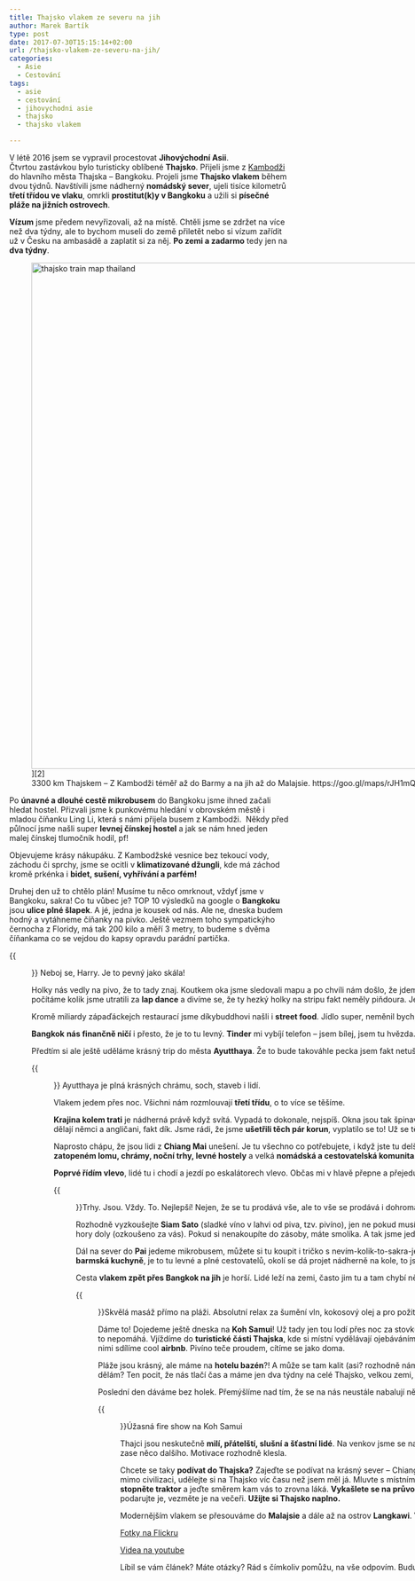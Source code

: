 ```yaml
---
title: Thajsko vlakem ze severu na jih
author: Marek Bartík
type: post
date: 2017-07-30T15:15:14+02:00
url: /thajsko-vlakem-ze-severu-na-jih/
categories:
  - Asie
  - Cestování
tags:
  - asie
  - cestování
  - jihovychodni asie
  - thajsko
  - thajsko vlakem

---
```

V létě 2016 jsem se vypravil procestovat **Jihovýchodní Asii**. Čtvrtou zastávkou bylo turisticky oblíbené **Thajsko**. Přijeli jsme z [Kambodži][1] do hlavního města Thajska &#8211; Bangkoku. Projeli jsme **Thajsko vlakem** během dvou týdnů. Navštívili jsme nádherný **nomádský sever**, ujeli tisíce kilometrů **třetí třídou ve vlaku**, omrkli **prostitut(k)y v Bangkoku** a užili si **písečné pláže na jižních ostrovech**.

**Vízum** jsme předem nevyřizovali, až na místě. Chtěli jsme se zdržet na více než dva týdny, ale to bychom museli do země přiletět nebo si vízum zařídit už v Česku na ambasádě a zaplatit si za něj. **Po zemi a zadarmo** tedy jen na **dva týdny**.


<figure id="attachment_831" aria-describedby="caption-attachment-831" style="width: 1217px" class="wp-caption aligncenter">
<img class="wp-image-831 size-full" src="https://yahoodka.cz/wp-content/uploads/2017/07/2017-07-30.png" alt="thajsko train map thailand" width="1217" height="913" srcset="https://yahoodka.cz/wp-content/uploads/2017/07/2017-07-30.png 1217w, https://yahoodka.cz/wp-content/uploads/2017/07/2017-07-30-300x225.png 300w, https://yahoodka.cz/wp-content/uploads/2017/07/2017-07-30-768x576.png 768w, https://yahoodka.cz/wp-content/uploads/2017/07/2017-07-30-1024x768.png 1024w" sizes="(max-width: 767px) 89vw, (max-width: 1000px) 54vw, (max-width: 1071px) 543px, 580px" />][2]<figcaption id="caption-attachment-831" class="wp-caption-text">3300 km Thajskem &#8211; Z Kambodži téměř až do Barmy a na jih až do Malajsie. https://goo.gl/maps/rJH1mQvZytL2</figcaption></figure>

Po **únavné a dlouhé cestě mikrobusem** do Bangkoku jsme ihned začali hledat hostel. Přizvali jsme k punkovému hledání v obrovském městě i mladou číňanku Ling Li, která s námi přijela busem z Kambodži.  Někdy před půlnocí jsme našli super **levnej čínskej hostel** a jak se nám hned jeden malej čínskej tlumočník hodil, pf!

Objevujeme krásy nákupáku. Z Kambodžské vesnice bez tekoucí vody, záchodu či sprchy, jsme se ocitli v **klimatizované džungli**, kde má záchod kromě prkénka i **bidet, sušení, vyhřívání a parfém!**

Druhej den už to chtělo plán! Musíme tu něco omrknout, vždyť jsme v Bangkoku, sakra! Co tu vůbec je? TOP 10 výsledků na google o **Bangkoku** jsou **ulice plné šlapek**. A jé, jedna je kousek od nás. Ale ne, dneska budem hodný a vytáhneme číňanky na pivko. Ještě vezmem toho sympatickýho černocha z Floridy, má tak 200 kilo a měří 3 metry, to budeme s dvěma číňankama co se vejdou do kapsy opravdu parádní partička.

{{<figure id="attachment_829" aria-describedby="caption-attachment-829" style="width: 2048px" class="wp-caption aligncenter" src="https://yahoodka.cz/wp-content/uploads/2017/07/29109374083_310210515c_k.jpg" alt="thailand wtf thajsko lešení building">}}
Neboj se, Harry. Je to pevný jako skála!

Holky nás vedly na pivo, že to tady znaj. Koutkem oka jsme sledovali mapu a po chvíli nám došlo, že jdeme do tý ulice za šlapkama. Holky tam normálně samy moc nepouštěj a tak nás chtěly trochu zneužít, tss. O pár hodin později zjišťujeme, že číňanky už dávno odešly, my odmítáme **ping pong show**, počítáme kolik jsme utratili za **lap dance** a divíme se, že ty hezký holky na stripu fakt neměly piňdoura. Ještě si asi hodinu povídáme s hezkou prostitutkou z Vietnamu, přemlouvá nás do trojky, nabízí slevu, ale my si přišli jenom pokecat. Sorry. Byl to zajímavej den.

Kromě miliardy zápaďáckejch restaurací jsme díkybuddhovi našli i **street food**. Jídlo super, neměnil bych, ale několikrát kolem nás projelo spousta smradlavých motorek a týpek ho metr od nás na férovku vytasil a začal močit. Chce to **silnou imunitu.**

**Bangkok** **nás finančně ničí** i přesto, že je to tu levný. **Tinder** mi vybíjí telefon &#8211; jsem bílej, jsem tu hvězda. Do Thajska jsem jel s jedním cílem &#8211; omrknout nomádský sever, hlavně **Chiang Mai**. Takže **vzhůru na sever!**

Předtím si ale ještě uděláme krásný trip do města **Ayutthaya**. Že to bude takováhle pecka jsem fakt netušil. Navíc nás tam vzali Bu a Nop (oba studovali v Praze) autem a ukázali nám spoustu super míst a vzali nás na jídlo! Díky vám <3

{{<figure id="attachment_830" src="https://yahoodka.cz/wp-content/uploads/2017/07/29698456836_a1bd2be882_k.jpg" alt="ayutthaya thailand thajsko">}}
Ayutthaya je plná krásných chrámu, soch, staveb i lidí.

Vlakem jedem přes noc. Všichni nám rozmlouvají **třetí třídu**, o to více se těšíme.

**Krajina kolem trati** je nádherná právě když svítá. Vypadá to dokonale, nejspíš. Okna jsou tak špinavá, že není nic vidět. Dveře ven chybí, parádní pro dělání fotek, než si vás někdo všimne&#8230; Ve vlaku je **šílený zápach, vedro, totálně plno, nedá se spát, všude hmyz.** Thajci jsou ohlednuplní, bordel dělají němci a angličani, fakt dík. Jsme rádi, že jsme **ušetřili těch pár korun**, vyplatilo se to! Už se těším až pojedeme zpátky, celých třinách hodin <3

Naprosto chápu, že jsou lidi z **Chiang Mai** unešení. Je tu všechno co potřebujete, i když jste tu delší dobu. Ono to **thajské jídlo** je skvělé, ale půl roku vkuse to nechce jíst nikdo. Tu a tam padne taky nějakej ten **burger**, že jo. **Půjčení motorky** za pár šupů, ježdění na opačné straně, **koupaní se v zatopeném lomu, chrámy, noční trhy, levné hostely** a velká **nomádská a cestovatelská komunita**. Chiang Mai má rozhodně hodně co nabídnout.

**Poprvé řídím vlevo**, lidé tu i chodí a jezdí po eskalátorech vlevo. Občas mi v hlavě přepne a přejedu **s motorkou do protisměru**, protijedoucí ale slušně zatroubí a jakoby se nic nestalo. Asi tu takovéhle blbce jako jsem já potkávají často.

{{<figure id="attachment_828" src="https://yahoodka.cz/wp-content/uploads/2017/07/29106931144_b3a41b00cc_k.jpg" alt="thailand market thajsko trh ryby">}}Trhy. Jsou. Vždy. To. Nejlepší! Nejen, že se tu prodává vše, ale to vše se prodává i dohromady, rovnou i na ledu.

Rozhodně vyzkoušejte **Siam Sato** (sladké víno v lahvi od piva, tzv. pivíno), jen ne pokud musíte ráno brzy vstávat. A pozor na **přísné thajské zákony**, v určité dny (třeba před referendem) a večer po určité hodině vám **alkohol neprodají**, i kdybyste se je pokoušeli uplácet a slibovali jim hory doly (ozkoušeno za vás). Pokud si nenakoupíte do zásoby, máte smolíka. A tak jsme jednou večer skončili na hostelu se čtyřma učitelkama, všechny hulily, ale nedali jsme si. Brko si rád dám, o tom žádná, ale nějak nám to za ten **trest smrti** nestálo.

Dál na sever do **Pai** jedeme mikrobusem, můžete si tu koupit i tričko s nevím-kolik-to-sakra-je zatáček, které zvládnete (nebo nezvládnete) mikrobusem za pár hodin projet. I pokud nejste blinkací typ, připravte se na blinkání. Pai je boží, je to prťavá vesnice, potkává se tu **thajská a barmská kuchyně**, je to tu levné a plné cestovatelů, okolí se dá projet nádherně na kole, to jsou panečku **panorámata**.

Cesta **vlakem zpět přes Bangkok na jih** je horší. Lidé leží na zemi, často jim tu a tam chybí nějaká končetina. Smrad se násobí. Objednávám si rýží s kuřecím. Je mi blbě. Už jen 12 hodin a 50 minut cesty.

{{<figure id="attachment_827" src="https://yahoodka.cz/wp-content/uploads/2017/07/29652478071_cdbce5822b_k.jpg" alt="thailand massage thajsko masáž">}}Skvělá masáž přímo na pláži. Absolutní relax za šumění vln, kokosový olej a pro požitkáře i možný hepyend.

Dáme to! Dojedeme ještě dneska na **Koh Samui**! Už tady jen tou lodí přes noc za stovku a jsme tam. Dva celé dny na cestě, dvě noci bez postele. Partička thajců se nám vysmívá, že si každej zaplatíme tři stovky, **protože jsme bílí.** Chytám rage a hádám se s nimi, ale ničemu to nepomáhá. Vjíždíme do **turistické části Thajska**, kde si místní vydělávají ojebáváním turistů &#8211; ne jako v Bangkoku, jiné a horší ojebávání. Turismus neničí jen přírodu, ale často hlavně místní obyvatele. Vyhrává ten největší lump. Na lodi potkáváme Věrku a Kláru a později s nimi sdílíme cool **airbnb**. Pivíno teče proudem, cítíme se jako doma.

Pláže jsou krásný, ale máme na **hotelu bazén**?! A může se tam kalit (asi? rozhodně nám to procházelo). **Posilovna, průhledná sprcha**, teplá voda, pohodlná postel, **masáž kokosovým olejem** (bez hepyendu), turistické atrakce? Co se to stalo? Kde to sakra jsem? Co to dělám? Ten pocit, že nás tlačí čas a máme jen dva týdny na celé Thajsko, velkou zemi, nás **&#8222;nutí&#8220; utrácet** a vidět všechno hrrr a hned jet zase dál. Thajsko si rozhodně užíváme spíš jako **turisti** víc než zbytek tripu, ale ono to přece tolik nevadí :)

Poslední den dáváme bez holek. Přemýšlíme nad tím, že se na nás neustále nabalují nějací lidé i když jsme radši sami i jeden bez druhého. Myšlenky zajídáme výborným a **levným sushi na nočních trzích.**

{{<figure id="attachment_826" src="https://yahoodka.cz/wp-content/uploads/2017/07/29442670510_262066431f_k.jpg" alt="koh samui thailand backpacking">}}Úžasná fire show na Koh Samui

Thajci jsou neskutečně **milí, přátelští, slušní a šťastní lidé**. Na venkov jsme se na tomhle tripu pořádně nepodívali a v turistických oblastech narazíte bohužel jako vždy hlavně na blbce. **Thajština je těžkej jazyk** a už se mi na tomhle tripu ani nějak nechtělo učit zase něco dalšího. Motivace rozhodně klesla.

Chcete se taky **podívat do Thajska?** Zajeďte se podívat na krásný sever &#8211; Chiang Mai, Pai nebo to projeďte až do Barmy. Turistické ostrovy na jihu, východě a kdekoliv jinde za to určitě také strojí, i když jsou to občas nervy v těch turistických oblastech. Mrkněte i mimo civilizaci, udělejte si na Thajsko víc času než jsem měl já. Mluvte s místními o historii země, vetřete se na **místní univerzity** a pokecejte se studenty a učitely. Podívejte se **na venkov, na pláž, na ostrovy, na jezero**. Kupte si tuktuk narvanej chlastem nebo si **stopněte traktor** a jeďte směrem kam vás to zrovna láká. **Vykašlete se na průvodce** a turistickej bullshit. Ztraťte se. **Opijte Khméry, zlomte pár srdcí,** kupte si kalhoty, **pomozte místním**. Dejte si **na ulici burger z vodního buvola**. Smlouvejte a hádejte se, podarujte je, vezměte je na večeři. **Užijte si Thajsko naplno.**

Modernějším vlakem se přesouváme do **Malajsie** a dále až na ostrov **Langkawi**. V Malajsii strávíme další tři týdny.

[Fotky na Flickru][8]

[Videa na youtube][9]

Líbil se vám článek? Máte otázky? Rád s čímkoliv pomůžu, na vše odpovím. Budu rád za jakýkoliv feedback.

 [1]: https://yahoodka.cz/kambodza-stopem-a-traktorem/
 [2]: https://yahoodka.cz/wp-content/uploads/2017/07/2017-07-30.png
 [3]: https://yahoodka.cz/wp-content/uploads/2017/07/29109374083_310210515c_k.jpg
 [4]: https://yahoodka.cz/wp-content/uploads/2017/07/29698456836_a1bd2be882_k.jpg
 [5]: https://yahoodka.cz/wp-content/uploads/2017/07/29106931144_b3a41b00cc_k.jpg
 [6]: https://yahoodka.cz/wp-content/uploads/2017/07/29652478071_cdbce5822b_k.jpg
 [7]: https://yahoodka.cz/wp-content/uploads/2017/07/29442670510_262066431f_k.jpg
 [8]: https://www.flickr.com/photos/bartimar/albums/72157673980153135
 [9]: https://www.youtube.com/watch?v=4LrewxLjs5s&list=PLX6Ph1m5eSmGDaxfXezXr7ri3_0v9mXmL